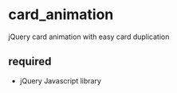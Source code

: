 # card_animation

jQuery card animation with easy card duplication

## required

- jQuery Javascript library
